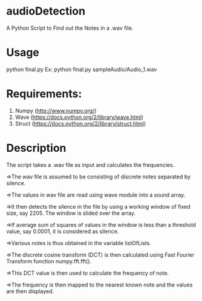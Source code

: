 # audioDetection

A Python Script to Find out the Notes in a .wav file.

# Usage
python final.py <filename>
Ex: python final.py sampleAudio/Audio_1.wav

# Requirements:
1. Numpy (http://www.numpy.org/)
2. Wave (https://docs.python.org/2/library/wave.html)
3. Struct (https://docs.python.org/2/library/struct.html)

# Description

The script takes a .wav file as input and calculates the frequencies.

=>The wav file is assumed to be consisting of discrete notes separated by silence.

=>The values in wav file are read using wave module into a sound array.

=>It then detects the silence in the file by using a working window of fixed size, say 2205. The window is slided over the array.

=>If average sum of squares of values in the window is less than a threshold value, say 0.0001, it is considered as silence.

=>Various notes is thus obtained in the variable listOfLists.

=>The discrete cosine transform (DCT) is then calculated using Fast Fourier Transform function numpy.fft.fft().

=>This DCT value is then used to calculate the frequency of note.

=>The frequency is then mapped to the nearest known note and the values are then displayed.
